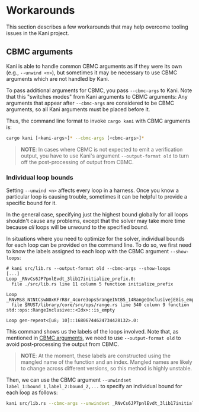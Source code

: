 # Workarounds

This section describes a few workarounds that may help overcome tooling
issues in the Kani project.

## CBMC arguments

Kani is able to handle common CBMC arguments as if they were its own (e.g.,
`--unwind <n>`), but sometimes it may be necessary to use CBMC arguments which
are not handled by Kani.

To pass additional arguments for CBMC, you pass `--cbmc-args` to Kani. Note that
this "switches modes" from Kani arguments to CBMC arguments: Any arguments that
appear after `--cbmc-args` are considered to be CBMC arguments, so all Kani
arguments must be placed before it.

Thus, the command line format to invoke `cargo kani` with CBMC arguments is:

```bash
cargo kani [<kani-args>]* --cbmc-args [<cbmc-args>]*
```

> **NOTE**: In cases where CBMC is not expected to emit a verification output,
> you have to use Kani's argument `--output-format old` to turn off the
> post-processing of output from CBMC.

### Individual loop bounds

Setting `--unwind <n>` affects every loop in a harness.
Once you know a particular loop is causing trouble, sometimes it can be helpful to provide a specific bound for it.

In the general case, specifying just the highest bound globally for all loops
shouldn't cause any problems, except that the solver may take more time because
_all_ loops will be unwound to the specified bound.

In situations where you need to optimize for the solver, individual bounds for
each loop can be provided on the command line. To do so, we first need to know
the labels assigned to each loop with the CBMC argument `--show-loops`:

```
# kani src/lib.rs --output-format old --cbmc-args --show-loops
[...]
Loop _RNvCs6JP7pnlEvdt_3lib17initialize_prefix.0:
  file ./src/lib.rs line 11 column 5 function initialize_prefix

Loop _RNvMs8_NtNtCswN0xKFrR8r_4core3ops5rangeINtB5_14RangeInclusivejE8is_emptyCs6JP7pnlEvdt_3lib.0:
  file $RUST/library/core/src/ops/range.rs line 540 column 9 function std::ops::RangeInclusive::<Idx>::is_empty

Loop gen-repeat<[u8; 10]::16806744624734428132>.0:
```

This command shows us the labels of the loops involved. Note that, as mentioned
in [CBMC arguments](#cbmc-arguments), we need to use `--output-format old` to
avoid post-processing the output from CBMC.

> **NOTE**: At the moment, these labels are constructed using the mangled name
> of the function and an index. Mangled names are likely to change across
> different versions, so this method is highly unstable.

Then, we can use the CBMC argument `--unwindset
label_1:bound_1,label_2:bound_2,...` to specify an individual bound for each
loop as follows:

```bash
kani src/lib.rs --cbmc-args --unwindset _RNvCs6JP7pnlEvdt_3lib17initialize_prefix.0:12
```
